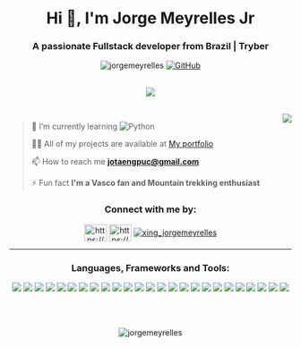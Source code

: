 <h1 align="center">Hi 👋, I'm Jorge Meyrelles Jr</h1>
<h3 align="center">A passionate Fullstack developer from Brazil | Tryber</h3>

<div align="center">
  <img src="https://komarev.com/ghpvc/?username=jorgemeyrelles&label=Profile%20views&color=blue&style=flat&label=Visitor+Number:" alt="jorgemeyrelles" />
  <a href="https://github.com/jorgemeyrelles">
    <img alt="GitHub" src="https://img.shields.io/github/followers/jorgemeyrelles?logo=github&label=GitHub+Followers&labelColor=grey&color=blue&query=%24.data.totalSubs&url=https%3A%2F%2Fapi.spencerwoo.com%2Fsubstats%2F%3Fsource%3Dgithub%26queryKey%3DChungZH&longCache=true"/>
  </a>
</div>
<br>
<p align="center" vertical-align="center"> 
  <img align="center" src="https://github-profile-trophy.vercel.app/?username=jorgemeyrelles&theme=onedark&no-frame=true"></a>
</p>
<br>
<img align="right" src="https://github-readme-stats.vercel.app/api/top-langs/?username=jorgemeyrelles&layout=compact">

<!-- [![Top Langs](https://github-readme-stats.vercel.app/api/top-langs/?username=jorgemeyrelles&layout=compact)](https://github.com/anuraghazra/github-readme-stats) -->

>
> 🌱 I’m currently learning ![Python](https://img.shields.io/badge/Python-Liked-white?logo=Python&style=social)
>
> 👨‍💻 All of my projects are available at [My portfolio](https://jorgemeyrelles.github.io/)
>
> 📫 How to reach me **jotaengpuc@gmail.com**
>
> ⚡ Fun fact **I'm a Vasco fan and Mountain trekking enthusiast**

<h3 align="center">Connect with me by:</h3>
<p align="center">
<img align="center" src="https://raw.githubusercontent.com/rahuldkjain/github-profile-readme-generator/master/src/images/icons/Social/linked-in-alt.svg" alt="https://www.linkedin.com/in/jorgemeyrelles/" height="30" width="40" /></a></a>
<a href="https://fb.com/https://www.facebook.com/jorge.meyrelles" target="blank"><img align="center" src="https://raw.githubusercontent.com/rahuldkjain/github-profile-readme-generator/master/src/images/icons/Social/facebook.svg" alt="https://www.facebook.com/jorge.meyrelles" height="30" width="40" /></a>
<a href="https://www.xing.com/profile/Jorge_Meyrelles/cv" target="blank"><img align="center" src="https://icongr.am/fontawesome/xing-square.svg?size=35&color=58ae56" alt="xing_jorgemeyrelles" /></a>
</p>

---------

<h3 align="center">Languages, Frameworks and Tools:</h3>

<p width="50px" align="center">
  <img src="https://img.shields.io/badge/-HTML-05122A?style=for-the-badge&logo=HTML5" />
  <img src="https://img.shields.io/badge/-CSS-05122A?style=for-the-badge&logo=CSS3" />
  <img src="https://img.shields.io/badge/-Javascript-05122A?style=for-the-badge&logo=javascript" />
  <img src="https://img.shields.io/badge/-React-05122A?style=for-the-badge&logo=react" />
  <img src="https://img.shields.io/badge/-reactquery-05122A?style=for-the-badge&logo=reactquery" />
  <img src="https://img.shields.io/badge/-VSCode-05122A?style=for-the-badge&logo=visualstudiocode" />
  <img src="https://img.shields.io/badge/-Redux-05122A?style=for-the-badge&logo=redux" />
  <img src="https://img.shields.io/badge/-Router-05122A?style=for-the-badge&logo=reactrouter" />
  <img src="https://img.shields.io/badge/-Ubuntu-05122A?style=for-the-badge&logo=ubuntu" />
  <img src="https://img.shields.io/badge/-NodeJs-05122A?style=for-the-badge&logo=nodedotjs" />
  <img src="https://img.shields.io/badge/-Jest-05122A?style=for-the-badge&logo=jest" />
  <img src="https://img.shields.io/badge/-MySQL-05122A?style=for-the-badge&logo=mysql" />
  <img src="https://img.shields.io/badge/-planetscale-05122A?style=for-the-badge&logo=planetscale" />
  <img src="https://img.shields.io/badge/-npm-05122A?style=for-the-badge&logo=npm" />
  <img src="https://img.shields.io/badge/-MongoDB-05122A?style=for-the-badge&logo=mongodb" />
  <img src="https://img.shields.io/badge/-Python-05122A?style=for-the-badge&logo=Python" />
  <img src="https://img.shields.io/badge/-Heroku-05122A?style=for-the-badge&logo=Heroku" />
  <img src="https://img.shields.io/badge/-Vercel-05122A?style=for-the-badge&logo=Vercel" />
  <img src="https://img.shields.io/badge/-Express-05122A?style=for-the-badge&logo=Express" />
  <img src="https://img.shields.io/badge/-Mocha-05122A?style=for-the-badge&logo=Mocha" />
  <img src="https://img.shields.io/badge/-Char.js-05122A?style=for-the-badge&logo=Chart.js" />
  <img src="https://img.shields.io/badge/-Cypress-05122A?style=for-the-badge&logo=Cypress" />
  <img src="https://img.shields.io/badge/-Bulma-05122A?style=for-the-badge&logo=Bulma" />
  <img src="https://img.shields.io/badge/-MUI-05122A?style=for-the-badge&logo=MUI" />
  <img src="https://img.shields.io/badge/-powerbi-05122A?style=for-the-badge&logo=powerbi" />
</p>

<br><br>

<p align="center"><img align="center" src="https://github-readme-stats.vercel.app/api?username=jorgemeyrelles&show_icons=true&theme=dracula&locale=en" alt="jorgemeyrelles" /></p>
<!-- <span><img align="right" src="https://github-readme-streak-stats.herokuapp.com/?user=jorgemeyrelles&theme=dracula" alt="jorgemeyrelles" /></span> -->
<!-- <p align="center"><img align="center" src="https://github-readme-streak-stats.herokuapp.com/?user=jorgemeyrelles&theme=dracula" alt="jorgemeyrelles" /></p> -->


<!---
jorgemeyrelles/jorgemeyrelles is a ✨ special ✨ repository because its `README.md` (this file) appears on your GitHub profile.
You can click the Preview link to take a look at your changes.
--->
